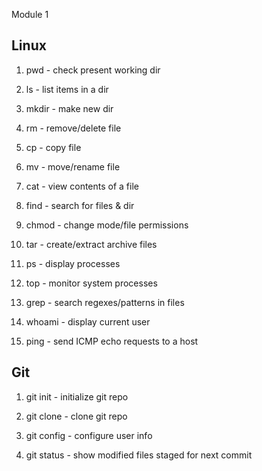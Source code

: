 Module 1

Linux
-----
1. pwd - check present working dir

2. ls - list items in a dir

3. mkdir - make new dir

4. rm - remove/delete file

5. cp - copy file

6. mv - move/rename file

7. cat - view contents of a file

8. find - search for files & dir

9. chmod - change mode/file permissions

10. tar - create/extract archive files

11. ps - display processes

12. top - monitor system processes

13. grep - search regexes/patterns in files

14. whoami - display current user

15. ping - send ICMP echo requests to a host


Git
---

1. git init - initialize git repo

2. git clone - clone git repo

3. git config - configure user info

4. git status - show modified files staged for next commit
